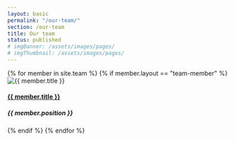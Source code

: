 ```yaml
---
layout: basic
permalink: "/our-team/"
section: /our-team
title: Our team
status: published
# imgBanner: /assets/images/pages/
# imgThumbnail: /assets/images/pages/
---
```


<div class="row small-up-2 medium-up-3 large-up-4">
  {% for member in site.team %}
    {% if member.layout == "team-member" %}
      <div class="column column-block">
        <img src="{{ site.baseurl }}{{ member.portrait }}" class="thumbnail image--full" alt="{{ member.title }}">
        <h4><a href="{{ member.url }}">{{ member.title }}</a></h4>
        <h5>{{ member.position }}</h5>
      </div>
    {% endif %}
  {% endfor %}
</div>
